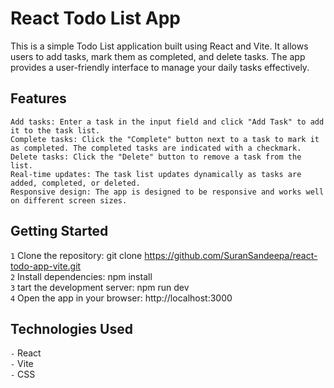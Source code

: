 # React Todo List App
This is a simple Todo List application built using React and Vite. It allows users to add tasks, mark them as completed, and delete tasks. The app provides a user-friendly interface to manage your daily tasks effectively.

## Features
```
Add tasks: Enter a task in the input field and click "Add Task" to add it to the task list.
Complete tasks: Click the "Complete" button next to a task to mark it as completed. The completed tasks are indicated with a checkmark.
Delete tasks: Click the "Delete" button to remove a task from the list.
Real-time updates: The task list updates dynamically as tasks are added, completed, or deleted.
Responsive design: The app is designed to be responsive and works well on different screen sizes.
```

## Getting Started
`1` Clone the repository: git clone https://github.com/SuranSandeepa/react-todo-app-vite.git <br>
`2` Install dependencies: npm install <br>
`3` tart the development server: npm run dev <br>
`4` Open the app in your browser: http://localhost:3000 <br>

## Technologies Used
`-` React <br>
`-` Vite <br>
`-` CSS <br>

